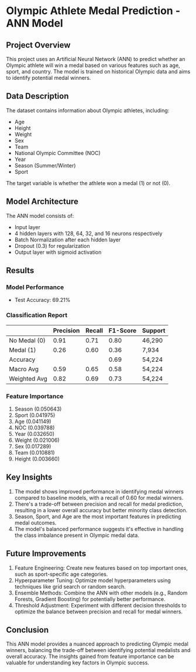 # Olympic Athlete Medal Prediction - ANN Model

## Project Overview

This project uses an Artificial Neural Network (ANN) to predict whether an Olympic athlete will win a medal based on various features such as age, sport, and country. The model is trained on historical Olympic data and aims to identify potential medal winners.

## Data Description

The dataset contains information about Olympic athletes, including:

- Age
- Height
- Weight
- Sex
- Team
- National Olympic Committee (NOC)
- Year
- Season (Summer/Winter)
- Sport

The target variable is whether the athlete won a medal (1) or not (0).

## Model Architecture

The ANN model consists of:

- Input layer
- 4 hidden layers with 128, 64, 32, and 16 neurons respectively
- Batch Normalization after each hidden layer
- Dropout (0.3) for regularization
- Output layer with sigmoid activation

## Results

### Model Performance

- Test Accuracy: 69.21%

### Classification Report

|              | Precision | Recall | F1-Score | Support |
|--------------|-----------|--------|----------|---------|
| No Medal (0) | 0.91      | 0.71   | 0.80     | 46,290  |
| Medal (1)    | 0.26      | 0.60   | 0.36     | 7,934   |
| Accuracy     |           |        | 0.69     | 54,224  |
| Macro Avg    | 0.59      | 0.65   | 0.58     | 54,224  |
| Weighted Avg | 0.82      | 0.69   | 0.73     | 54,224  |

### Feature Importance

1. Season (0.050643)
2. Sport (0.041975)
3. Age (0.041149)
4. NOC (0.039788)
5. Year (0.032650)
6. Weight (0.021006)
7. Sex (0.017289)
8. Team (0.010881)
9. Height (0.003660)

## Key Insights

1. The model shows improved performance in identifying medal winners compared to baseline models, with a recall of 0.60 for medal winners.
2. There's a trade-off between precision and recall for medal prediction, resulting in a lower overall accuracy but better minority class detection.
3. Season, Sport, and Age are the most important features in predicting medal outcomes.
4. The model's balanced performance suggests it's effective in handling the class imbalance present in Olympic medal data.

## Future Improvements

1. Feature Engineering: Create new features based on top important ones, such as sport-specific age categories.
2. Hyperparameter Tuning: Optimize model hyperparameters using techniques like grid search or random search.
3. Ensemble Methods: Combine the ANN with other models (e.g., Random Forests, Gradient Boosting) for potentially better performance.
4. Threshold Adjustment: Experiment with different decision thresholds to optimize the balance between precision and recall for medal winners.

## Conclusion

This ANN model provides a nuanced approach to predicting Olympic medal winners, balancing the trade-off between identifying potential medalists and overall accuracy. The insights gained from feature importance can be valuable for understanding key factors in Olympic success.


